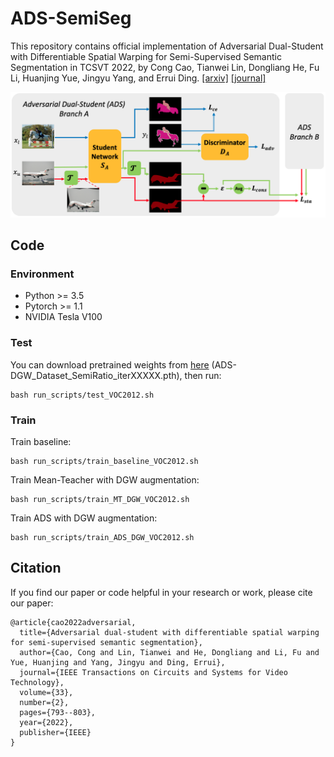 # ADS-SemiSeg
This repository contains official implementation of Adversarial Dual-Student with Differentiable Spatial Warping for Semi-Supervised Semantic Segmentation in TCSVT 2022, by Cong Cao, Tianwei Lin, Dongliang He, Fu Li, Huanjing Yue, Jingyu Yang, and Errui Ding. [[arxiv]](https://arxiv.org/abs/2203.02792) [[journal]](https://ieeexplore.ieee.org/abstract/document/9889741)

<p align="center">
  <img width="800" src="https://github.com/cao-cong/ADS-SemiSeg/blob/main/images/framework.png">
</p>


## Code

### Environment

- Python >= 3.5
- Pytorch >= 1.1
- NVIDIA Tesla V100

### Test

You can download pretrained weights from [here](https://drive.google.com/drive/folders/1Ch9bUbqToN2hisl3afnCW32qhP12p9SB?usp=sharing) (ADS-DGW_Dataset_SemiRatio_iterXXXXX.pth), then run:
```
bash run_scripts/test_VOC2012.sh
```
### Train

Train baseline:
```
bash run_scripts/train_baseline_VOC2012.sh
```
Train Mean-Teacher with DGW augmentation:
```
bash run_scripts/train_MT_DGW_VOC2012.sh
```
Train ADS with DGW augmentation:
```
bash run_scripts/train_ADS_DGW_VOC2012.sh
```

## Citation

If you find our paper or code helpful in your research or work, please cite our paper:
```
@article{cao2022adversarial,
  title={Adversarial dual-student with differentiable spatial warping for semi-supervised semantic segmentation},
  author={Cao, Cong and Lin, Tianwei and He, Dongliang and Li, Fu and Yue, Huanjing and Yang, Jingyu and Ding, Errui},
  journal={IEEE Transactions on Circuits and Systems for Video Technology},
  volume={33},
  number={2},
  pages={793--803},
  year={2022},
  publisher={IEEE}
}
```

